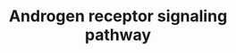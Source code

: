 ---
annotations:
- id: PW:0000564
  parent: regulatory pathway
  type: Pathway Ontology
  value: androgen signaling pathway
authors:
- A.Pandey
- MaintBot
- AlexanderPico
- Khanspers
- Christine Chichester
- L Dupuis
- Eweitz
description: 'The androgen receptor is a member of the nuclear receptor family of
  ligand activated transcription factors. These receptors bind to steroid hormones,
  thyroid hormone, retinoids and vitamin D among others, dimerize and bind to DNA.
  Its ligands include testosterone, dehydroepiandrosterone and androstenedione. Stimulation
  of the receptor activates the SMAD signaling module. Source: http://www.netpath.org/pathways?path_id=NetPath_2'
last-edited: 2021-05-23
organisms:
- Mus musculus
redirect_from:
- /index.php/Pathway:WP252
- /instance/WP252
revision: null
schema-jsonld:
- '@context': https://schema.org/
  '@id': https://wikipathways.github.io/pathways/WP252.html
  '@type': Dataset
  creator:
    '@type': Organization
    name: WikiPathways
  description: 'The androgen receptor is a member of the nuclear receptor family of
    ligand activated transcription factors. These receptors bind to steroid hormones,
    thyroid hormone, retinoids and vitamin D among others, dimerize and bind to DNA.
    Its ligands include testosterone, dehydroepiandrosterone and androstenedione.
    Stimulation of the receptor activates the SMAD signaling module. Source: http://www.netpath.org/pathways?path_id=NetPath_2'
  keywords:
  - Aes
  - Akt1
  - Appl1
  - Ar
  - Atf2
  - Bag1
  - Brca1
  - COX5B
  - Calr
  - Casp1
  - Casp3
  - Casp7
  - Casp8
  - Cav1
  - Ccnd1
  - Ccne1
  - Ccnh
  - Cdc25b
  - Cdc2a
  - Cdc37
  - Cdk7
  - Cdk9
  - Crebbp
  - Ctdp1
  - Ctnnb1
  - Egfr
  - Ep300
  - Esr1
  - Esr2
  - Etv5
  - Fhl2
  - Flna
  - GHBP
  - Ghr
  - Gm13882
  - Gtf2f1
  - Gtf2f2
  - Gtf2h1
  - HSPA1A
  - Hdac1
  - Hipk3
  - Hmg1l1
  - Hmgb2
  - Igf1
  - Il6
  - Il6st
  - Jun
  - Kat5
  - Map2k1
  - Mapk1
  - Mdm2
  - Mmp1a
  - Myst2
  - NCOA4
  - Ncoa1
  - Ncoa2
  - Ncoa3
  - Ncor2
  - Nr0b1
  - Nr0b2
  - Nr2c2
  - Nr3c1
  - Nr5a1
  - Nrip1
  - Nsd1
  - PCAF
  - PLAGL1
  - Pa2g4
  - Pak6
  - Patz1
  - Pias1
  - Pias2
  - Pias3
  - Pias4
  - Pnrc1
  - Pou2f1
  - Pou2f2
  - Prmt1
  - Psmc3ip
  - Pten
  - Pxn
  - RAS
  - RUNX1
  - Rac3
  - Rad54l2
  - Raf1
  - Ran
  - Ranbp9
  - Rb1
  - Rchy1
  - Rela
  - Rnf14
  - Rnf4
  - Runx2
  - SRY
  - Senp1
  - Sin3a
  - Slc25a4
  - Smad3
  - Smad4
  - Sp1
  - Spdef
  - Src
  - Stat3
  - Stub1
  - Svil
  - Tgfb1i1
  - Tgif1
  - Tmf1
  - Trp53
  - Ube2i
  - Ube3a
  - Uxt
  - Ywhah
  license: CC0
  name: Androgen receptor signaling pathway
seo: CreativeWork
title: Androgen receptor signaling pathway
wpid: WP252
---